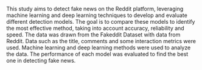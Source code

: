 This study aims to detect fake news on the Reddit platform, leveraging machine learning and deep learning techniques to develop and evaluate different detection models. The goal is to compare these models to identify the most effective method, taking into account accuracy, reliability and speed.
The data was drawn from the Fakeddit Dataset with data from Reddit. Data such as the title, comments and some interaction metrics were used.
Machine learning and deep learning methods were used to analyze the data. The performance of each model was evaluated to find the best one in detecting fake news.
